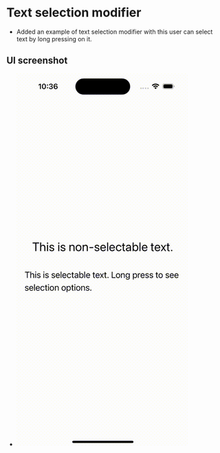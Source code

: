 #  Text selection modifier

- Added an example of text selection modifier with this user can select text by long pressing on it.

## UI screenshot
- ![TextSelectionExample](./TextSelectionExample.gif)
